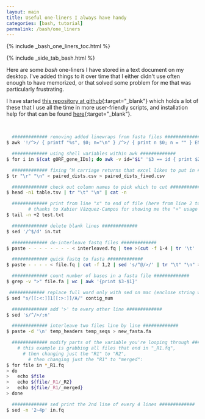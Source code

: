 ```yaml
---
layout: main
title: Useful one-liners I always have handy
categories: [bash, tutorial]
permalink: /bash/one_liners
---
```


{% include _bash_one_liners_toc.html %}

{% include _side_tab_bash.html %}

Here are some *bash* one-liners I have stored in a text document on my desktop. I've added things to it over time that I either didn't use often enough to have memorized, or that solved some problem for me that was particularly frustrating.  

I have started [this repository at github](https://github.com/AstrobioMike/bioinf_tools){:target="_blank"} which holds a lot of these that I use all the time in more user-friendly scripts, and installation help for that can be found [here](/bash/installing_tools#my-bioinformatics-tools-bit){:target="_blank"}. 

<br>

```bash
  ############# removing added linewraps from fasta files #############
$ awk '!/^>/ { printf "%s", $0; n="\n" } /^>/ { print n $0; n = "" } END { printf "%s", n }' in.fa > out.fa 

  ############# using shell variables within awk #############
$ for i in $(cat gORF_gene_IDs); do awk -v id="$i" '$3 == id { print $2 }' genes_in_splits.txt; done > gORF_gene_splits

  ############# fixing ^M carriage returns that excel likes to put in #############
$ tr "\r" "\n" < paired_dists.csv > paired_dists_fixed.csv

  ############# check out column names to pick which to cut ##############
$ head -n1 table.tsv | tr "\t" "\n" | cat -n

  ############# print from line "x" to end of file (here from line 2 to leave off a header) #############
  		# thanks to Xabier Vázquez-Campos for showing me the "+" usage with `tail` as I was doing this ridiculously convoluted before that :) 
$ tail -n +2 test.txt

  ############# delete blank lines #############
$ sed '/^$/d' in.txt

  ############# de-interleave fastq files #############
$ paste - - - - - - - - < interleaved.fq | tee >(cut -f 1-4 | tr '\t' '\n' > R1.fq) | cut -f 5-8 | tr '\t' '\n' > R2.fq

  ############# quick fastq to fasta #############
$ paste - - - - < file.fq | cut -f 1,2 | sed 's/^@/>/' | tr "\t" "\n" > file.fa

  ############# count number of bases in a fasta file #############
$ grep -v ">" file.fa | wc | awk '{print $3-$1}'

 ############# replace full word only with sed on mac (enclose string with "[[:>:]]...[[:<:]]") #############
$ sed "s/[[:<:]]1[[:>:]]/A/" contig_num 

  ############# add '>' to every other line #############
$ sed 's/^/>/;n' 

  ############# interleave two files line by line #############
$ paste -d '\n' temp_headers temp_seqs > new_fasta.fa

  ############# modify parts of the variable you're looping through #############
    # this example is grabbing all files that end in "_R1.fq",
      # then changing just the "R1" to "R2",
        # then changing just the "R1" to "merged": 
$ for file in *_R1.fq
> do
>   echo $file
>   echo ${file/_R1/_R2}
>   echo ${file/_R1/_merged}
> done

  ############# sed print the 2nd line of every 4 lines #############
$ sed -n '2~4p' in.fq
```
